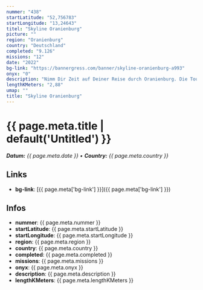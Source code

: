 ```yaml
---
nummer: "438"
startLatitude: "52,756783"
startLongitude: "13,24643"
titel: "Skyline Oranienburg"
picture: ""
region: "Oranienburg"
country: "Deutschland"
completed: "9.126"
missions: "12"
date: "2022"
bg-link: "https://bannergress.com/banner/skyline-oranienburg-a993"
onyx: "0"
description: "Nimm Dir Zeit auf Deiner Reise durch Oranienburg. Die Tour beginnt in der Bernauer Straße und dauert ca. 2 Stunden. Entdecke historische Sehenswürdigkeiten und tolle Monumente der Moderne."
lengthKMeters: "2,88"
umap: ""
title: "Skyline Oranienburg"
---
```

# {{ page.meta.title | default('Untitled') }}

_**Datum:** {{ page.meta.date }} • **Country:** {{ page.meta.country }}_

## Links
- **bg-link**: [{{ page.meta['bg-link'] }}]({{ page.meta['bg-link'] }})

## Infos
- **nummer**: {{ page.meta.nummer }}
- **startLatitude**: {{ page.meta.startLatitude }}
- **startLongitude**: {{ page.meta.startLongitude }}
- **region**: {{ page.meta.region }}
- **country**: {{ page.meta.country }}
- **completed**: {{ page.meta.completed }}
- **missions**: {{ page.meta.missions }}
- **onyx**: {{ page.meta.onyx }}
- **description**: {{ page.meta.description }}
- **lengthKMeters**: {{ page.meta.lengthKMeters }}
